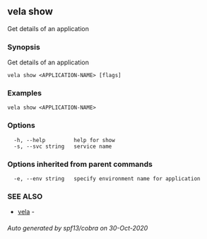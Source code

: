 ## vela show

Get details of an application

### Synopsis

Get details of an application

```
vela show <APPLICATION-NAME> [flags]
```

### Examples

```
vela show <APPLICATION-NAME>
```

### Options

```
  -h, --help         help for show
  -s, --svc string   service name
```

### Options inherited from parent commands

```
  -e, --env string   specify environment name for application
```

### SEE ALSO

* [vela](vela.md)	 - 

###### Auto generated by spf13/cobra on 30-Oct-2020
